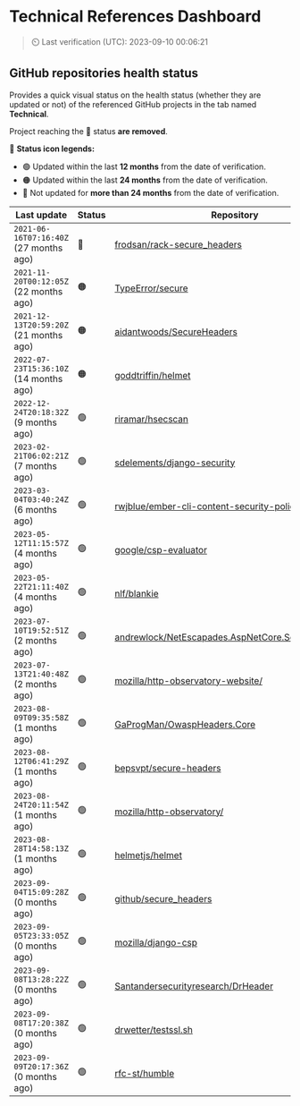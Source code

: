 
# Technical References Dashboard

> :timer_clock: Last verification (UTC): 2023-09-10 00:06:21

## GitHub repositories health status

Provides a quick visual status on the health status (whether they are updated or not) of the referenced GitHub projects in the tab named **Technical**.

Project reaching the :red_circle: status **are removed**.

:speech_balloon: **Status icon legends:**

* :green_circle: Updated within the last **12 months** from the date of verification.
* :orange_circle: Updated within the last **24 months** from the date of verification.
* :red_circle: Not updated for **more than 24 months** from the date of verification.

| Last update | Status | Repository |
| --- | --- | --- |
| `2021-06-16T07:16:40Z` (27 months ago) | :red_circle: | [frodsan/rack-secure_headers](https://github.com/frodsan/rack-secure_headers) |
| `2021-11-20T00:12:05Z` (22 months ago) | :orange_circle: | [TypeError/secure](https://github.com/TypeError/secure) |
| `2021-12-13T20:59:20Z` (21 months ago) | :orange_circle: | [aidantwoods/SecureHeaders](https://github.com/aidantwoods/SecureHeaders) |
| `2022-07-23T15:36:10Z` (14 months ago) | :orange_circle: | [goddtriffin/helmet](https://github.com/goddtriffin/helmet) |
| `2022-12-24T20:18:32Z` (9 months ago) | :green_circle: | [riramar/hsecscan](https://github.com/riramar/hsecscan) |
| `2023-02-21T06:02:21Z` (7 months ago) | :green_circle: | [sdelements/django-security](https://github.com/sdelements/django-security) |
| `2023-03-04T03:40:24Z` (6 months ago) | :green_circle: | [rwjblue/ember-cli-content-security-policy/](https://github.com/rwjblue/ember-cli-content-security-policy/) |
| `2023-05-12T11:15:57Z` (4 months ago) | :green_circle: | [google/csp-evaluator](https://github.com/google/csp-evaluator) |
| `2023-05-22T21:11:40Z` (4 months ago) | :green_circle: | [nlf/blankie](https://github.com/nlf/blankie) |
| `2023-07-10T19:52:51Z` (2 months ago) | :green_circle: | [andrewlock/NetEscapades.AspNetCore.SecurityHeaders](https://github.com/andrewlock/NetEscapades.AspNetCore.SecurityHeaders) |
| `2023-07-13T21:40:48Z` (2 months ago) | :green_circle: | [mozilla/http-observatory-website/](https://github.com/mozilla/http-observatory-website/) |
| `2023-08-09T09:35:58Z` (1 months ago) | :green_circle: | [GaProgMan/OwaspHeaders.Core](https://github.com/GaProgMan/OwaspHeaders.Core) |
| `2023-08-12T06:41:29Z` (1 months ago) | :green_circle: | [bepsvpt/secure-headers](https://github.com/bepsvpt/secure-headers) |
| `2023-08-24T20:11:54Z` (1 months ago) | :green_circle: | [mozilla/http-observatory/](https://github.com/mozilla/http-observatory/) |
| `2023-08-28T14:58:13Z` (1 months ago) | :green_circle: | [helmetjs/helmet](https://github.com/helmetjs/helmet) |
| `2023-09-04T15:09:28Z` (0 months ago) | :green_circle: | [github/secure_headers](https://github.com/github/secure_headers) |
| `2023-09-05T23:33:05Z` (0 months ago) | :green_circle: | [mozilla/django-csp](https://github.com/mozilla/django-csp) |
| `2023-09-08T13:28:22Z` (0 months ago) | :green_circle: | [Santandersecurityresearch/DrHeader](https://github.com/Santandersecurityresearch/DrHeader) |
| `2023-09-08T17:20:38Z` (0 months ago) | :green_circle: | [drwetter/testssl.sh](https://github.com/drwetter/testssl.sh) |
| `2023-09-09T20:17:36Z` (0 months ago) | :green_circle: | [rfc-st/humble](https://github.com/rfc-st/humble) |

